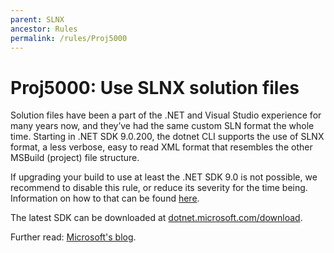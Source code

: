 ```yaml
---
parent: SLNX
ancestor: Rules
permalink: /rules/Proj5000
---
```


# Proj5000: Use SLNX solution files
Solution files have been a part of the .NET and Visual Studio experience for
many years now, and they’ve had the same custom SLN format the whole time.
Starting in .NET SDK 9.0.200, the dotnet CLI supports the use of SLNX format,
a less verbose, easy to read XML format that resembles the other MSBuild
(project) file structure.

If upgrading your build to use at least the .NET SDK 9.0 is not possible, we
recommend to disable this rule, or reduce its severity for the time being.
Information on how to that can be found [here](../general/configuration.md).

The latest SDK can be downloaded at [dotnet.microsoft.com/download](https://dotnet.microsoft.com/download).

Further read: [Microsoft's blog](https://devblogs.microsoft.com/dotnet/introducing-slnx-support-dotnet-cli/).
